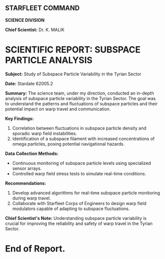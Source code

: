 ## **STARFLEET COMMAND**

**SCIENCE DIVISION**

**Chief Scientist:** Dr. K. MALIK

# **SCIENTIFIC REPORT:** SUBSPACE PARTICLE ANALYSIS

**Subject:** Study of Subspace Particle Variability in the Tyrian Sector

**Date:** Stardate 62005.2

**Summary:**
The science team, under my direction, conducted an in-depth analysis of subspace particle variability in the Tyrian Sector. The goal was to understand the patterns and fluctuations of subspace particles and their potential impact on warp travel and communication.

**Key Findings:**
1. Correlation between fluctuations in subspace particle density and sporadic warp field instabilities.
2. Identification of a subspace filament with increased concentrations of omega particles, posing potential navigational hazards.

**Data Collection Methods:**
- Continuous monitoring of subspace particle levels using specialized sensor arrays.
- Controlled warp field stress tests to simulate real-time conditions.

**Recommendations:**
1. Develop advanced algorithms for real-time subspace particle monitoring during warp travel.
2. Collaborate with Starfleet Corps of Engineers to design warp field modulators capable of adapting to subspace fluctuations.

**Chief Scientist's Note:**
Understanding subspace particle variability is crucial for improving the reliability and safety of warp travel in the Tyrian Sector.

# End of Report.
